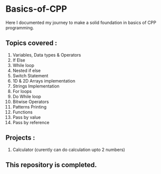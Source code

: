# Basics-of-CPP
Here I documented my journey to make a solid foundation in basics of CPP programming.

## Topics covered :
1. Variables, Data types & Operators 
2. If Else
3. While loop
4. Nested if else
5. Switch Statement
6. 1D & 2D Arrays implementation
7. Strings Implementation
8. For loops
9. Do While loop
10. Bitwise Operators
11. Patterns Printing
12. Functions
13. Pass by value
14. Pass by reference
    
## Projects :
1. Calculator (curently can do calculation upto 2 numbers)

## This repository is completed.
